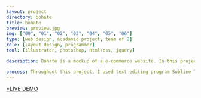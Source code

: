 ```yaml
---
layout: project
directory: bohate
title: bohate
preview: preview.jpg
img: ["00", "01", "02", "03", "04", "05", "06"]
type: [web design, acadamic project, team of 2]
role: [layout design, programmer]
tool: [illustrator, photoshop, html+css, jquery]

description: Bohate is a mockup of a e-commerce website. In this project, me and my teammate were asked to design a website for a local boat business. The website is coded using basic HTML and CSS with several jQuery plugins. In order to provide optimal viewing experience, the entire website is responsive and can be adapted to any mobile devices.

process: Throughout this project, I used text editing program Subline Text to code the entire website. It reinforced my knowledge of HTML and CSS. I also learned basic use of Javascript and jQuery library. jQuery plugins were implemented within the website. The layout of the website is a combination of fluid layout and elastic page design. The mix of two design approaches enhanced the browsing experience across different platforms.
---
```


<a class="content-link resume-download" href="/bohate/" target="_blank"><span>\*</span>LIVE DEMO</a>